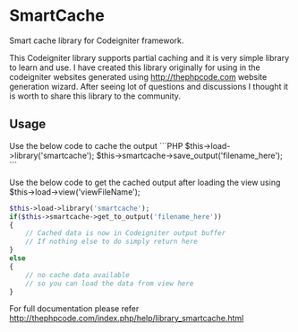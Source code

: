 SmartCache
==========

Smart cache library for Codeigniter framework.

This Codeigniter library supports partial caching and it is very simple library to learn and use. I have created
this library originally for using in the codeigniter websites generated using http://thephpcode.com 
website generation wizard. After seeing lot of questions and discussions I thought it is worth to share this
library to the community.

<h2>Usage</h2>
Use the below code to cache the output
```PHP
$this->load->library('smartcache');
$this->smartcache->save_output('filename_here');
```

Use the below code to get the cached output after loading the view using $this->load->view('viewFileName');
```PHP
$this->load->library('smartcache');
if($this->smartcache->get_to_output('filename_here'))
{
    // Cached data is now in Codeigniter output buffer
    // If nothing else to do simply return here
}
else
{
    // no cache data available
    // so you can load the data from view here
}
```

For full documentation please refer http://thephpcode.com/index.php/help/library_smartcache.html
